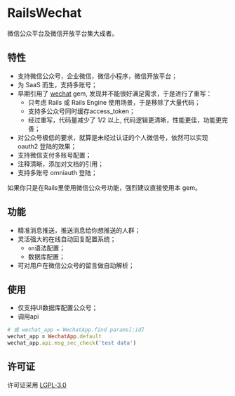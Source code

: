 # RailsWechat

微信公众平台及微信开放平台集大成者。

## 特性
* 支持微信公众号，企业微信，微信小程序，微信开放平台；
* 为 SaaS 而生，支持多账号；
* 早期引用了 [wechat](https://github.com/Eric-Guo/wechat) gem, 发现并不能很好满足需求，于是进行了重写：
  * 只考虑 Rails 或 Rails Engine 使用场景，于是移除了大量代码；
  * 支持多公众号同时缓存access_token；
  * 经过重写，代码量减少了 1/2 以上, 代码逻辑更清晰，性能更佳，功能更完善； 
* 对公众号极低的要求，就算是未经过认证的个人微信号，依然可以实现 oauth2 登陆的效果； 
* 支持微信支付多账号配置；
* 注释清晰，添加对文档的引用；
* 支持多账号 omniauth 登陆；

如果你只是在Rails里使用微信公众号功能，强烈建议直接使用本 gem。

## 功能
* 精准消息推送，推送消息给你想推送的人群；
* 灵活强大的在线自动回复配置系统；
  * `on`语法配置；
  * 数据库配置；
* 可对用户在微信公众号的留言做自动解析；

## 使用
* 仅支持UI数据库配置公众号；
* 调用api
```ruby
# 或 wechat_app = WechatApp.find params[:id]
wechat_app = WechatApp.default
wechat_app.api.msg_sec_check('test data')
```

## 许可证
许可证采用 [LGPL-3.0](https://opensource.org/licenses/LGPL-3.0)
